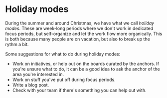 # Holiday modes

During the summer and around Christmas, we have what we call _holiday modes_.
These are week-long periods where we don't work in dedicated focus periods, but self-organize and let the work flow more organically. This is both because many people are on vacation, but also to break up the rythm a bit.

Some suggestions for what to do during holiday modes:

- Work on initiatives, or help out on the boards curated by the anchors. If you're unsure what to do, it can be a good idea to ask the anchor of the area you're interested in.
- Work on stuff you've put off during focus periods.
- Write a blog post.
- Check with your team if there's something you can help out with.
